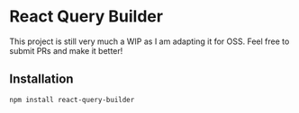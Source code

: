 # React Query Builder

This project is still very much a WIP as I am adapting it for OSS. Feel free to submit PRs and make it better!

## Installation

```
npm install react-query-builder
```
